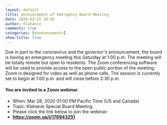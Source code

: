 ```yaml
---
layout: default
title: Announcement of Emergency Board Meeting
date: 2020-03-25 20:45
author: Klahanie
comments: true
categories: [announcements]
show-title: true
---
```


Due in part to the coronavirus and the governor's announcement, the board is having an emergency meeting this Saturday at 1:00 p.m. The meeting will be totally remote but open to residents. The Zoom conferencing software will be used to provide access to the open public portion of the meeting; Zoom is designed for video as well as phone calls. The session is currently set to begin at 1:00 p.m. and will close before 2:30 p.m.

#### You are invited to a Zoom webinar.

* When: Mar 28, 2020 01:00 PM Pacific Time (US and Canada)</h4>
* Topic: Klahanie Special Board Meeting
* Please click the link below to join the webinar:
* <a href="https://zoom.us/j/176943251"><strong>https://zoom.us/j/176943251</strong></a>
